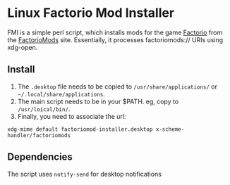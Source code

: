 # Linux Factorio Mod Installer

FMI is a simple perl script, which installs mods for the game [Factorio](www.factorio.com) from the [FactorioMods](www.factoriomods.com) site. Essentially, it processes factoriomods:// URIs using xdg-open.

## Install

1. The `.desktop` file needs to be copied to `/usr/share/applications/` or `~/.local/share/applications`.
2. The main script needs to be in your $PATH. eg, copy to `/usr/loical/bin/`.
3. Finally, you need to associate the url:

```
xdg-mime default factoriomod-installer.desktop x-scheme-handler/factoriomods

```
## Dependencies

The script uses `notify-send` for desktop notifications

